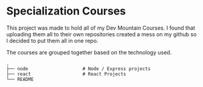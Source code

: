# Specialization Courses

This project was made to hold all of my Dev Mountain Courses. I found that uploading them all to 
their own repositories created a mess on my github so I decided to put them all in one repo.

The courses are grouped together based on the technology used.

    .
    ├── node                    # Node / Express projects
    ├── react                   # React Projects
    └── README
